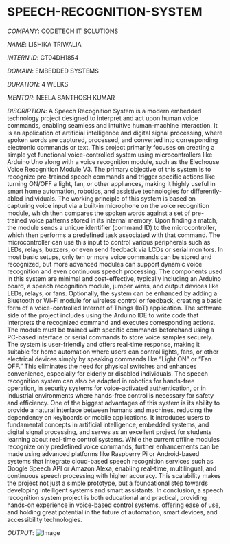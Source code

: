 # SPEECH-RECOGNITION-SYSTEM

*COMPANY*: CODETECH IT SOLUTIONS

*NAME*: LISHIKA TRIWALIA

*INTERN ID*: CT04DH1854

*DOMAIN*: EMBEDDED SYSTEMS

*DURATION*: 4 WEEKS

*MENTOR*: NEELA SANTHOSH KUMAR

*DISCRIPTION*:  A Speech Recognition System is a modern embedded technology project designed to interpret and act upon human voice commands, enabling seamless and intuitive human-machine interaction. It is an application of artificial intelligence and digital signal processing, where spoken words are captured, processed, and converted into corresponding electronic commands or text. This project primarily focuses on creating a simple yet functional voice-controlled system using microcontrollers like Arduino Uno along with a voice recognition module, such as the Elechouse Voice Recognition Module V3. The primary objective of this system is to recognize pre-trained speech commands and trigger specific actions like turning ON/OFF a light, fan, or other appliances, making it highly useful in smart home automation, robotics, and assistive technologies for differently-abled individuals. The working principle of this system is based on capturing voice input via a built-in microphone on the voice recognition module, which then compares the spoken words against a set of pre-trained voice patterns stored in its internal memory. Upon finding a match, the module sends a unique identifier (command ID) to the microcontroller, which then performs a predefined task associated with that command. The microcontroller can use this input to control various peripherals such as LEDs, relays, buzzers, or even send feedback via LCDs or serial monitors. In most basic setups, only ten or more voice commands can be stored and recognized, but more advanced modules can support dynamic voice recognition and even continuous speech processing. The components used in this system are minimal and cost-effective, typically including an Arduino board, a speech recognition module, jumper wires, and output devices like LEDs, relays, or fans. Optionally, the system can be enhanced by adding a Bluetooth or Wi-Fi module for wireless control or feedback, creating a basic form of a voice-controlled Internet of Things (IoT) application. The software side of the project includes using the Arduino IDE to write code that interprets the recognized command and executes corresponding actions. The module must be trained with specific commands beforehand using a PC-based interface or serial commands to store voice samples securely. The system is user-friendly and offers real-time response, making it suitable for home automation where users can control lights, fans, or other electrical devices simply by speaking commands like “Light ON” or “Fan OFF.” This eliminates the need for physical switches and enhances convenience, especially for elderly or disabled individuals. The speech recognition system can also be adapted in robotics for hands-free operation, in security systems for voice-activated authentication, or in industrial environments where hands-free control is necessary for safety and efficiency. One of the biggest advantages of this system is its ability to provide a natural interface between humans and machines, reducing the dependency on keyboards or mobile applications. It introduces users to fundamental concepts in artificial intelligence, embedded systems, and digital signal processing, and serves as an excellent project for students learning about real-time control systems. While the current offline modules recognize only predefined voice commands, further enhancements can be made using advanced platforms like Raspberry Pi or Android-based systems that integrate cloud-based speech recognition services such as Google Speech API or Amazon Alexa, enabling real-time, multilingual, and continuous speech processing with higher accuracy. This scalability makes the project not just a simple prototype, but a foundational step towards developing intelligent systems and smart assistants. In conclusion, a speech recognition system project is both educational and practical, providing hands-on experience in voice-based control systems, offering ease of use, and holding great potential in the future of automation, smart devices, and accessibility technologies.

*OUTPUT*: ![Image](https://github.com/user-attachments/assets/d9984735-183d-47ba-866e-f5b51638a5ac)
